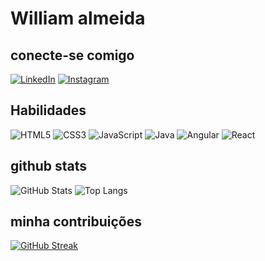 # William almeida

## conecte-se comigo
 [![LinkedIn](https://img.shields.io/badge/LinkedIn-000?style=for-the-badge&logo=linkedin&logoColor=0E76A8)](https://www.linkedin.com/in/SEUUSERNAME/)
 [![Instagram](https://img.shields.io/badge/Instagram-000?style=for-the-badge&logo=instagram)](https://www.instagram.com/magomalxl/)
##  Habilidades
![HTML5](https://img.shields.io/badge/HTML5-000?style=for-the-badge&logo=html5)
![CSS3](https://img.shields.io/badge/CSS3-000?style=for-the-badge&logo=css3&logoColor=264CE4)
![JavaScript](https://img.shields.io/badge/JavaScript-000?style=for-the-badge&logo=javascript)
![Java](https://img.shields.io/badge/Java-000?style=for-the-badge&logo=java)
![Angular](https://img.shields.io/badge/Angular-000?style=for-the-badge&logo=angular&logoColor=C3002F)
![React](https://img.shields.io/badge/React-000?style=for-the-badge&logo=react)

## github  stats
![GitHub Stats](https://github-readme-stats.vercel.app/api?username=MAGOMALXl&theme=transparent&bg_color=000&border_color=30A3DC&show_icons=true&icon_color=30A3DC&title_color=E94D5F&hide_title=true&text_color=FFF&hide=stars)
![Top Langs](https://github-readme-stats-git-masterrstaa-rickstaa.vercel.app/api/top-langs/?username=magomalxl&layout=compact&bg_color=000&border_color=30A3DC&title_color=E94D5F&text_color=FFF)

## minha contribuições
[![GitHub Streak](https://streak-stats.demolab.com/?user=magomalxl&theme=bear&background=000&border=30A3DC&dates=FFF)](https://git.io/streak-stats)